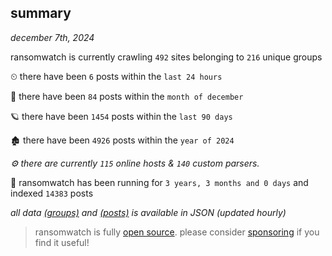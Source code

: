 
## summary
_december 7th, 2024_

ransomwatch is currently crawling `492` sites belonging to `216` unique groups

⏲ there have been `6` posts within the `last 24 hours`

🦈 there have been `84` posts within the `month of december`

🪐 there have been `1454` posts within the `last 90 days`

🏚 there have been `4926` posts within the `year of 2024`

_⚙️ there are currently `115` online hosts & `140` custom parsers._

🦕 ransomwatch has been running for `3 years, 3 months and 0 days` and indexed `14383` posts

_all data  [(groups)](http://ransomwhat.telemetry.ltd/groups) and [(posts)](http://ransomwhat.telemetry.ltd/posts) is available in JSON (updated hourly)_

> ransomwatch is fully [open source](https://github.com/joshhighet/ransomwatch#ransomwatch--). please consider [sponsoring](https://github.com/sponsors/joshhighet) if you find it useful!
